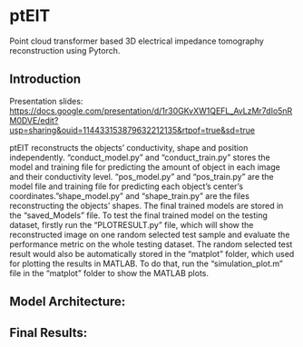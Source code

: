 # ptEIT
Point cloud transformer based 3D electrical impedance tomography reconstruction using Pytorch.

## Introduction

Presentation slides: https://docs.google.com/presentation/d/1r30GKvXW1QEFL_AvLzMr7dIo5nRM0DVE/edit?usp=sharing&ouid=114433153879632212135&rtpof=true&sd=true

ptEIT reconstructs the objects’ conductivity, shape and position independently. “conduct_model.py” and “conduct_train.py” stores the model and training file for predicting the amount of object in each image and their conductivity level. “pos_model.py” and “pos_train.py” are the model file and training file for predicting each object’s center’s coordinates.”shape_model.py” and “shape_train.py” are the files reconstructing the objects’ shapes.
The final trained models are stored in the “saved_Models” file. To test the final trained model on the testing dataset, firstly run the “PLOTRESULT.py” file, which will show the reconstructed image on one random selected test sample and evaluate the performance metric on the whole testing dataset. The random selected test result would also be automatically stored in the “matplot” folder, which used for plotting the results in MATLAB. To do that, run the “simulation_plot.m” file in the “matplot” folder to show the MATLAB plots.

## Model Architecture:


## Final Results:
